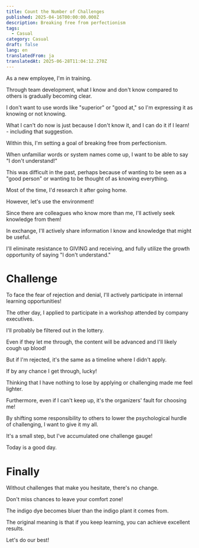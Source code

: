 ```yaml
---
title: Count the Number of Challenges
published: 2025-04-16T00:00:00.000Z
description: Breaking free from perfectionism
tags:
  - Casual
category: Casual
draft: false
lang: en
translatedFrom: ja
translatedAt: 2025-06-28T11:04:12.270Z
---
```


As a new employee, I'm in training.

Through team development, what I know and don't know compared to others is gradually becoming clear.

I don't want to use words like "superior" or "good at," so I'm expressing it as knowing or not knowing.

What I can't do now is just because I don't know it, and I can do it if I learn! - including that suggestion.

Within this, I'm setting a goal of breaking free from perfectionism.

When unfamiliar words or system names come up, I want to be able to say "I don't understand!"

This was difficult in the past, perhaps because of wanting to be seen as a "good person" or wanting to be thought of as knowing everything.

Most of the time, I'd research it after going home.

However, let's use the environment!

Since there are colleagues who know more than me, I'll actively seek knowledge from them!

In exchange, I'll actively share information I know and knowledge that might be useful.

I'll eliminate resistance to GIVING and receiving, and fully utilize the growth opportunity of saying "I don't understand."

# Challenge

To face the fear of rejection and denial, I'll actively participate in internal learning opportunities!

The other day, I applied to participate in a workshop attended by company executives.

I'll probably be filtered out in the lottery.

Even if they let me through, the content will be advanced and I'll likely cough up blood!

But if I'm rejected, it's the same as a timeline where I didn't apply.

If by any chance I get through, lucky!

Thinking that I have nothing to lose by applying or challenging made me feel lighter.

Furthermore, even if I can't keep up, it's the organizers' fault for choosing me!

By shifting some responsibility to others to lower the psychological hurdle of challenging, I want to give it my all.

It's a small step, but I've accumulated one challenge gauge!

Today is a good day.

# Finally

Without challenges that make you hesitate, there's no change.

Don't miss chances to leave your comfort zone!

The indigo dye becomes bluer than the indigo plant it comes from.

The original meaning is that if you keep learning, you can achieve excellent results.

Let's do our best!
